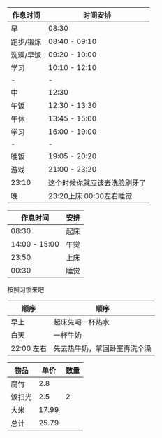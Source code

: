 | 作息时间  | 时间安排                |
| --------- | ----------------------- |
| 早        | 08:30                   |
| 跑步/锻炼 | 08:40 - 09:10           |
| 洗澡/早饭 | 09:20 - 10:00           |
| 学习      | 10:10 - 12:10           |
| -         | -                       |
| 中        | 12:30                   |
| 午饭      | 12:30 - 13:30           |
| 午休      | 13:45 - 15:00           |
| 学习      | 16:00 - 19:00           |
| -         | -                       |
| 晚饭      | 19:05 - 20:20           |
| 游戏      | 21:00 - 23:20           |
|     23:10    |  这个时候你就应该去洗脸刷牙了  |
| 晚        | 23:20上床 00:30左右睡觉 |



| 作息时间      | 安排 |
| ------------- | ---- |
| 08:30         | 起床 |
| 14:00 - 15:00 | 午觉 |
| 23:50         | 上床 |
| 00:30         | 睡觉 | 



按照习惯来吧

| 顺序       | 顺序                         |
| ---------- | ---------------------------- |
| 早上       | 起床先喝一杯热水             |
| 白天       | 一杯牛奶                     |
| 22:00 左右 | 先去热牛奶，拿回卧室再洗个澡 |

| 物品   | 单价  | 数量 |
| ------ | ----- | ---- |
| 腐竹   | 2.8   |      |
| 饭扫光 | 2.5   | 2    |
| 大米   | 17.99 |      |
| 总计   | 25.79 |      |
